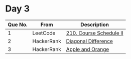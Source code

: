 # Day 3

| Que No. | From | Description |
| --- | --- | --- |
| 1 | LeetCode | [210. Course Schedule II](https://leetcode.com/problems/course-schedule-ii/) |
| 2 | HackerRank | [Diagonal Difference](https://www.hackerrank.com/challenges/diagonal-difference/problem) |
| 3 | HackerRank | [Apple and Orange](https://www.hackerrank.com/challenges/apple-and-orange/problem) |
